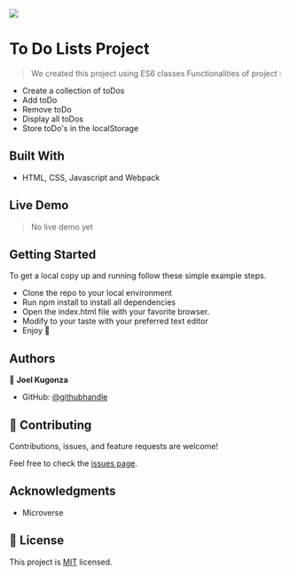 ![](https://img.shields.io/badge/Microverse-blueviolet)

# To Do Lists Project

> We created this project using ES6 classes
> Functionalities of project :
- Create a collection of toDos
- Add toDo
- Remove toDo
- Display all toDos
- Store toDo's in the localStorage


## Built With

- HTML, CSS, Javascript and Webpack


## Live Demo
> No live demo yet

## Getting Started

To get a local copy up and running follow these simple example steps.

- Clone the repo to your local environment
- Run npm install to install all dependencies
- Open the index.html file with your favorite browser.
- Modify to your taste with your preferred text editor
- Enjoy :hugs:

## Authors

👤 **Joel Kugonza**

- GitHub: [@githubhandle](https://github.com/Joel-100)

## 🤝 Contributing

Contributions, issues, and feature requests are welcome!

Feel free to check the [issues page](../../issues/).

## Acknowledgments

- Microverse

## 📝 License

This project is [MIT](./LICENSE) licensed.
